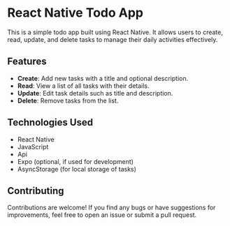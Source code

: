 # React Native Todo App

This is a simple todo app built using React Native. It allows users to create, read, update, and delete tasks to manage their daily activities effectively.

## Features

- **Create**: Add new tasks with a title and optional description.
- **Read**: View a list of all tasks with their details.
- **Update**: Edit task details such as title and description.
- **Delete**: Remove tasks from the list.


## Technologies Used

- React Native
- JavaScript
- Api
- Expo (optional, if used for development)
- AsyncStorage (for local storage of tasks)

## Contributing

Contributions are welcome! If you find any bugs or have suggestions for improvements, feel free to open an issue or submit a pull request.



